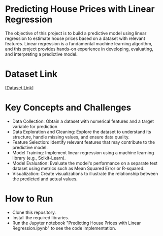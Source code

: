 # Predicting House Prices with Linear Regression
The objective of this project is to build a predictive model using linear regression to estimate house prices based on a dataset with relevant features. Linear regression is a fundamental machine learning algorithm, and this project provides hands-on experience in developing, evaluating, and interpreting a predictive model.

# Dataset Link
[[Dataset Link](https://www.kaggle.com/code/ashydv/housing-price-prediction-linear-regression)]

# Key Concepts and Challenges
- Data Collection: Obtain a dataset with numerical features and a target variable for prediction.
- Data Exploration and Cleaning: Explore the dataset to understand its structure, handle missing values, and ensure data quality.
- Feature Selection: Identify relevant features that may contribute to the predictive model.
- Model Training: Implement linear regression using a machine learning library (e.g., Scikit-Learn).
- Model Evaluation: Evaluate the model's performance on a separate test dataset using metrics such as Mean Squared Error or R-squared.
- Visualization: Create visualizations to illustrate the relationship between the predicted and actual values.

# How to Run
- Clone this repository.
- Install the required libraries.
- Run the Jupyter notebook "Predicting House Prices with Linear Regression.ipynb" to see the code implementation.
